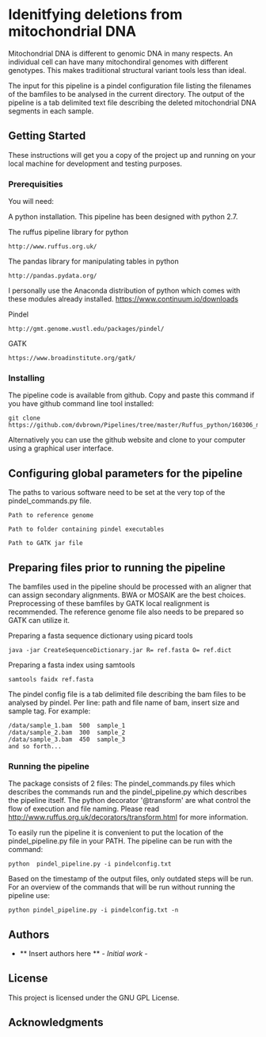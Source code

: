# Idenitfying deletions from mitochondrial DNA

Mitochondrial DNA is different to genomic DNA in many respects. An individual cell can have many mitochondiral genomes with different genotypes.  This makes tradiitional structural variant tools less than ideal.

The input for this pipeline is a pindel configuration file listing the filenames of the bamfiles to be analysed in the current directory.
The output of the pipeline is a tab delimited text file describing the deleted mitochondrial DNA segments in each sample.

## Getting Started

These instructions will get you a copy of the project up and running on your local machine for development and testing purposes.

### Prerequisities

You will need:

A python installation. This pipeline has been designed with python 2.7.

The ruffus pipeline library for python 
```
http://www.ruffus.org.uk/
```
The pandas library for manipulating tables in python 
```
http://pandas.pydata.org/
```
I personally use the Anaconda distribution of python which comes with these modules already installed. https://www.continuum.io/downloads

Pindel
```
http://gmt.genome.wustl.edu/packages/pindel/
```
GATK
```
https://www.broadinstitute.org/gatk/
```

### Installing

The pipeline code is available from github. Copy and paste this command if you have github command line tool installed: 
```
git clone https://github.com/dvbrown/Pipelines/tree/master/Ruffus_python/160306_mtDNApipelines
```
Alternatively you can use the github website and clone to your computer using a graphical user interface.

## Configuring global parameters for the pipeline
The paths to various software need to be set at the very top of the pindel_commands.py file.

```
Path to reference genome
```
```
Path to folder containing pindel executables
```
```
Path to GATK jar file
```

## Preparing files prior to running the pipeline

The bamfiles used in the pipeline should be processed with an aligner that can assign secondary alignments. BWA or MOSAIK are the best choices.
Preprocessing of these bamfiles by GATK local realignment is recommended.
The reference genome file also needs to be prepared so GATK can utilize it.

Preparing a fasta sequence dictionary using picard tools
```
java -jar CreateSequenceDictionary.jar R= ref.fasta O= ref.dict
```

Preparing a fasta index using samtools
```
samtools faidx ref.fasta 
```

The pindel config file is a tab delimited file describing the bam files to be analysed by pindel. Per line: path and file name of bam, insert size and sample tag. 
For example: 

```
/data/sample_1.bam  500  sample_1
/data/sample_2.bam  300  sample_2
/data/sample_3.bam  450  sample_3
and so forth...
```

### Running the pipeline

The package consists of 2 files: The pindel_commands.py files which describes the commands run and the pindel_pipeline.py which describes the pipeline itself. The python decorator '@transform' are what control the flow of execution and file naming. Please read http://www.ruffus.org.uk/decorators/transform.html for more information.

To easily run the pipeline it is convenient to put the location of the pindel_pipeline.py file in your PATH. The pipeline can be run with the command:

```
python  pindel_pipeline.py -i pindelconfig.txt
```

Based on the timestamp of the output files, only outdated steps will be run. For an overview of the commands that will be run without running the pipeline use:
```
python pindel_pipeline.py -i pindelconfig.txt -n
```

## Authors

* ** Insert authors here ** - *Initial work* - 
## License

This project is licensed under the GNU GPL License.

## Acknowledgments

